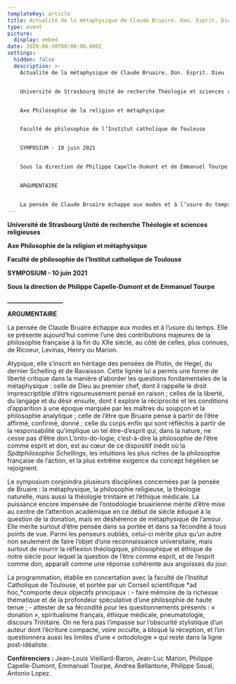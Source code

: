 ```yaml
---
templateKey: article
title: Actualité de la métaphysique de Claude Bruaire. Don. Esprit. Dieu
type: event
picture:
  display: embed
date: 2020-06-30T00:00:00.000Z
settings:
  hidden: false
  description: >-
    Actualité de la métaphysique de Claude Bruaire. Don. Esprit. Dieu


    Université de Strasbourg Unité de recherche Théologie et sciences religieuses


    Axe Philosophie de la religion et métaphysique


    Faculté de philosophie de l’Institut catholique de Toulouse


    SYMPOSIUM - 10 juin 2021


    Sous la direction de Philippe Capelle-Dumont et de Emmanuel Tourpe.


    ARGUMENTAIRE


    La pensée de Claude Bruaire échappe aux modes et à l’usure du temps. Elle se présente aujourd’hui comme l’une des contributions majeures de la philosophie française à la fin du XXe siècle, au côté de celles, plus connues, de Ricoeur, Levinas, Henry ou Marion.
---
```

**Université de Strasbourg Unité de recherche Théologie et sciences religieuses**

**Axe Philosophie de la religion et métaphysique**

**Faculté de philosophie de l’Institut catholique de Toulouse**

**SYMPOSIUM - 10 juin 2021**

**Sous la direction de Philippe Capelle-Dumont et de Emmanuel Tourpe**

**\_\_\_\_\_\_\_\_\_\_\_\_\_\_\_\_\_\__**

**ARGUMENTAIRE**

La pensée de Claude Bruaire échappe aux modes et à l’usure du temps. Elle se présente aujourd’hui comme l’une des contributions majeures de la philosophie française à la fin du XXe siècle, au côté de celles, plus connues, de Ricoeur, Levinas, Henry ou Marion.

Atypique, elle s’inscrit en héritage des pensées de Plotin, de Hegel, du dernier Schelling et de Ravaisson. Cette lignée lui a permis une forme de liberté critique dans la manière d’aborder les questions fondamentales de la métaphysique : celle de Dieu au premier chef, dont il rappelle le droit imprescriptible d’être rigoureusement pensé en raison ; celles de la liberté, du langage et du désir ensuite, dont il explore la réciprocité et les conditions d’apparition à une époque marquée par les maîtres du soupçon et la philosophie analytique ; celle de l’être que Bruaire pense à partir de l’être affirmé, confirmé, donné ; celle du corps enfin qui sont réfléchis à partir de la responsabilité qu’implique un tel être-d’esprit qui, dans la nature, ne cesse pas d’être don.L’onto-do-logie, c’est-à-dire la philosophie de l’être comme esprit et don, est au cœur de ce dispositif inédit où la *Spätphilosophie Schellings*, les intuitions les plus riches de la philosophie française de l’action, et la plus extrême exigence du concept hégélien se rejoignent.

Le symposium conjoindra plusieurs disciplines concernées par la pensée de Bruaire : la métaphysique, la philosophie religieuse, la théologie naturelle, mais aussi la théologie trinitaire et l’éthique médicale. La puissance encore impensée de l’ontodologie bruairienne mérite d’être mise au centre de l’attention académique en ce début de siècle éduqué à la question de la donation, mais en déshérence de métaphysique de l’amour. Elle mérite surtout d’être pensée dans sa portée et dans sa fécondité à tous points de vue. Parmi les penseurs oubliés, celui-ci mérite plus qu’un autre non seulement de faire l’objet d’une reconnaissance universitaire, mais surtout de nourrir la réflexion théologique, philosophique et éthique de notre siècle pour lequel la question de l’être comme esprit, et de l’esprit comme don, apparaît comme une réponse cohérente aux angoisses du jour.

La programmation, établie en concertation avec la faculté de l’Institut Catholique de Toulouse, et portée par un Conseil scientifique *ad hoc,*comporte deux objectifs principaux : - faire mémoire de la richesse thématique et de la profondeur spéculative d’une philosophie de haute tenue ; - attester de sa fécondité pour les questionnements présents : « donation », spiritualisme français, éthique médicale, pneumatologie, discours Trinitaire. On ne fera pas l’impasse sur l’obscurité stylistique d’un auteur dont l’écriture compacte, voire occulte, a bloqué la réception, et l’on questionnera aussi les limites d’une « ontodologie » qui reste dans la ligne post-idéaliste.

**Conférenciers :** Jean-Louis Vieillard-Baron, Jean-Luc Marion, Philippe Capelle-Dumont, Emmanuel Tourpe, Andrea Bellantone, Philippe Soual, Antonio Lopez.